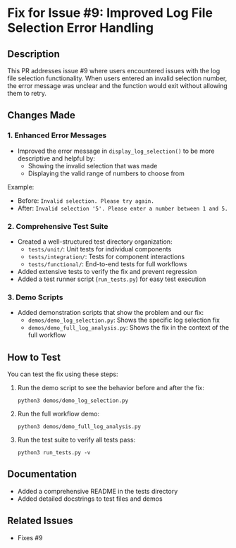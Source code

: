 # Fix for Issue #9: Improved Log File Selection Error Handling

## Description
This PR addresses issue #9 where users encountered issues with the log file selection functionality. When users entered an invalid selection number, the error message was unclear and the function would exit without allowing them to retry.

## Changes Made

### 1. Enhanced Error Messages
- Improved the error message in `display_log_selection()` to be more descriptive and helpful by:
  - Showing the invalid selection that was made
  - Displaying the valid range of numbers to choose from

Example:
- Before: `Invalid selection. Please try again.`
- After: `Invalid selection '5'. Please enter a number between 1 and 5.`

### 2. Comprehensive Test Suite
- Created a well-structured test directory organization:
  - `tests/unit/`: Unit tests for individual components
  - `tests/integration/`: Tests for component interactions
  - `tests/functional/`: End-to-end tests for full workflows
- Added extensive tests to verify the fix and prevent regression
- Added a test runner script (`run_tests.py`) for easy test execution

### 3. Demo Scripts
- Added demonstration scripts that show the problem and our fix:
  - `demos/demo_log_selection.py`: Shows the specific log selection fix
  - `demos/demo_full_log_analysis.py`: Shows the fix in the context of the full workflow

## How to Test
You can test the fix using these steps:

1. Run the demo script to see the behavior before and after the fix:
   ```
   python3 demos/demo_log_selection.py
   ```

2. Run the full workflow demo:
   ```
   python3 demos/demo_full_log_analysis.py
   ```

3. Run the test suite to verify all tests pass:
   ```
   python3 run_tests.py -v
   ```

## Documentation
- Added a comprehensive README in the tests directory
- Added detailed docstrings to test files and demos

## Related Issues
- Fixes #9 